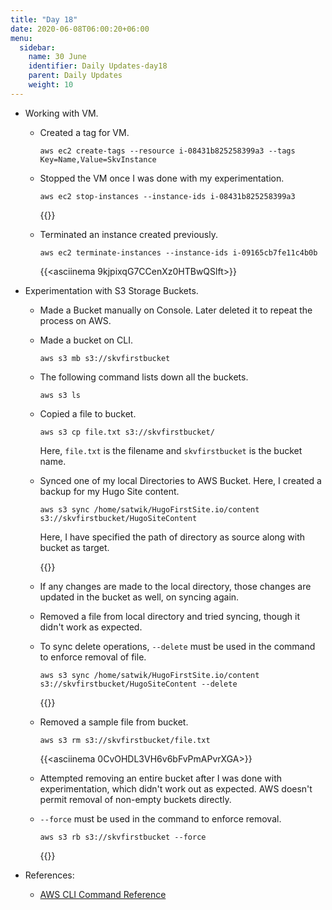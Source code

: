 ```yaml
---
title: "Day 18"
date: 2020-06-08T06:00:20+06:00
menu:
  sidebar:
    name: 30 June
    identifier: Daily Updates-day18
    parent: Daily Updates
    weight: 10
---
```


- Working with VM.
 
  - Created a tag for VM.
    ```
    aws ec2 create-tags --resource i-08431b825258399a3 --tags Key=Name,Value=SkvInstance
    
    ```
  - Stopped the VM once I was done with my experimentation.
    ```
    aws ec2 stop-instances --instance-ids i-08431b825258399a3
    
    ```
    {{<asciinema VMQMuurIEmpWMjYilA6kZMgTZ>}}
    
  - Terminated an instance created previously.
    ```
    aws ec2 terminate-instances --instance-ids i-09165cb7fe11c4b0b
    
    ```
    {{<asciinema 9kjpixqG7CCenXz0HTBwQSlft>}}
    
- Experimentation with S3 Storage Buckets.

  - Made a Bucket manually on Console. Later deleted it to repeat the process on AWS.
  
  - Made a bucket on CLI.
    ```
    aws s3 mb s3://skvfirstbucket
    
    ```
  - The following command lists down all the buckets.
    ```
    aws s3 ls
    
    ```
  - Copied a file to bucket.
    ```
    aws s3 cp file.txt s3://skvfirstbucket/
    
    ```
    Here, `file.txt` is the filename and `skvfirstbucket` is the bucket name.
    
  - Synced one of my local Directories to AWS Bucket. Here, I created a backup for my Hugo Site content.
    ```
    aws s3 sync /home/satwik/HugoFirstSite.io/content s3://skvfirstbucket/HugoSiteContent
    
    ```
    Here, I have specified the path of directory as source along with bucket as target.
    
    {{<asciinema YYBpkYtuZl4M9KxwPnbpYY7Du>}}
    
  - If any changes are made to the local directory, those changes are updated in the bucket as well, on syncing again.
  
  - Removed a file from local directory and tried syncing, though it didn't work as expected.
  
  - To sync delete operations, `--delete` must be used in the command to enforce removal of file.
    ```
    aws s3 sync /home/satwik/HugoFirstSite.io/content s3://skvfirstbucket/HugoSiteContent --delete
    
    ```
    {{<asciinema t1Wep6MQMI1rqkFjTECm5xOKn>}}
    
  - Removed a sample file from bucket.
    ```
    aws s3 rm s3://skvfirstbucket/file.txt
    
    ```
    {{<asciinema 0CvOHDL3VH6v6bFvPmAPvrXGA>}}
    
  - Attempted removing an entire bucket after I was done with experimentation, which didn't work out as expected. AWS doesn't permit removal of non-empty buckets directly.
  
  - `--force` must be used in the command to enforce removal.
    ```
    aws s3 rb s3://skvfirstbucket --force 
    
    ```
    {{<asciinema mNnKXPVitpnwIwnG0viwK5hFS>}}
    
- References:

  - [AWS CLI Command Reference](https://docs.aws.amazon.com/cli/latest/index.html)
    


